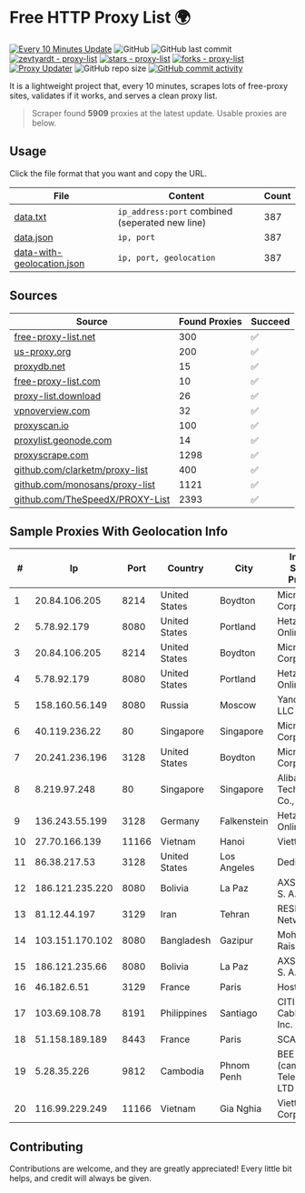 
# Free HTTP Proxy List 🌍

[![Every 10 Minutes Update](https://github.com/mertguvencli/http-proxy-list/actions/workflows/main.yml/badge.svg?branch=main)](https://github.com/mertguvencli/http-proxy-list/actions/workflows/main.yml)
![GitHub](https://img.shields.io/github/license/mertguvencli/http-proxy-list)
![GitHub last commit](https://img.shields.io/github/last-commit/mertguvencli/http-proxy-list)
[![zevtyardt - proxy-list](https://img.shields.io/static/v1?label=zevtyardt&message=proxy-list&color=blue&logo=github)](https://github.com/zevtyardt/proxy-list "Go to GitHub repo")
[![stars - proxy-list](https://img.shields.io/github/stars/zevtyardt/proxy-list?style=social)](https://github.com/zevtyardt/proxy-list)
[![forks - proxy-list](https://img.shields.io/github/forks/zevtyardt/proxy-list?style=social)](https://github.com/zevtyardt/proxy-list)
[![Proxy Updater](https://github.com/zevtyardt/proxy-list/workflows/Proxy%20Updater/badge.svg)](https://github.com/zevtyardt/proxy-list/actions?query=workflow:"Proxy+Updater")
![GitHub repo size](https://img.shields.io/github/repo-size/zevtyardt/proxy-list)
[![GitHub commit activity](https://img.shields.io/github/commit-activity/m/zevtyardt/proxy-list?logo=commits)](https://github.com/zevtyardt/proxy-list/commits/main)

It is a lightweight project that, every 10 minutes, scrapes lots of free-proxy sites, validates if it works, and serves a clean proxy list.

> Scraper found **5909** proxies at the latest update. Usable proxies are below.

## Usage

Click the file format that you want and copy the URL.

|File|Content|Count|
|----|-------|-----|
|[data.txt](https://raw.githubusercontent.com/mertguvencli/http-proxy-list/main/proxy-list/data.txt)|`ip_address:port` combined (seperated new line)|387|
|[data.json](https://raw.githubusercontent.com/mertguvencli/http-proxy-list/main/proxy-list/data.json)|`ip, port`|387|
|[data-with-geolocation.json](https://raw.githubusercontent.com/mertguvencli/http-proxy-list/main/proxy-list/data-with-geolocation.json)|`ip, port, geolocation`|387|

## Sources

|Source|Found Proxies|Succeed|
|------|-------------|-------|
|[free-proxy-list.net](https://free-proxy-list.net)|300|✅|
|[us-proxy.org](https://www.us-proxy.org)|200|✅|
|[proxydb.net](http://proxydb.net)|15|✅|
|[free-proxy-list.com](https://free-proxy-list.com/?page=&port=&type%5B%5D=http&type%5B%5D=https&up_time=0&search=Search)|10|✅|
|[proxy-list.download](https://www.proxy-list.download/HTTP)|26|✅|
|[vpnoverview.com](https://vpnoverview.com/privacy/anonymous-browsing/free-proxy-servers)|32|✅|
|[proxyscan.io](https://www.proxyscan.io)|100|✅|
|[proxylist.geonode.com](https://proxylist.geonode.com/api/proxy-list?limit=300&page=1&sort_by=lastChecked&sort_type=desc&protocols=http,https)|14|✅|
|[proxyscrape.com](https://api.proxyscrape.com/v2/?request=displayproxies&protocol=http&timeout=10000&country=all&ssl=all&anonymity=all)|1298|✅|
|[github.com/clarketm/proxy-list](https://raw.githubusercontent.com/clarketm/proxy-list/master/proxy-list-raw.txt)|400|✅|
|[github.com/monosans/proxy-list](https://raw.githubusercontent.com/monosans/proxy-list/main/proxies/http.txt)|1121|✅|
|[github.com/TheSpeedX/PROXY-List](https://raw.githubusercontent.com/TheSpeedX/PROXY-List/master/http.txt)|2393|✅|


## Sample Proxies With Geolocation Info

|#|Ip|Port|Country|City|Internet Service Provider|
|-|--|----|-------|----|-------------------------|
|1|20.84.106.205|8214|United States|Boydton|Microsoft Corporation|
|2|5.78.92.179|8080|United States|Portland|Hetzner Online GmbH|
|3|20.84.106.205|8214|United States|Boydton|Microsoft Corporation|
|4|5.78.92.179|8080|United States|Portland|Hetzner Online GmbH|
|5|158.160.56.149|8080|Russia|Moscow|Yandex.Cloud LLC|
|6|40.119.236.22|80|Singapore|Singapore|Microsoft Corporation|
|7|20.241.236.196|3128|United States|Boydton|Microsoft Corporation|
|8|8.219.97.248|80|Singapore|Singapore|Alibaba (US) Technology Co., Ltd.|
|9|136.243.55.199|3128|Germany|Falkenstein|Hetzner Online GmbH|
|10|27.70.166.139|11166|Vietnam|Hanoi|Viettel Group|
|11|86.38.217.53|3128|United States|Los Angeles|DediPath|
|12|186.121.235.220|8080|Bolivia|La Paz|AXS Bolivia S. A.|
|13|81.12.44.197|3129|Iran|Tehran|RESPINA Networks|
|14|103.151.170.102|8080|Bangladesh|Gazipur|Mohammad Raisul Islam|
|15|186.121.235.66|8080|Bolivia|La Paz|AXS Bolivia S. A.|
|16|46.182.6.51|3129|France|Paris|Hosteur SAS|
|17|103.69.108.78|8191|Philippines|Santiago|CITI Cableworld Inc.|
|18|51.158.189.189|8443|France|Paris|SCALEWAY|
|19|5.28.35.226|9812|Cambodia|Phnom Penh|BEE Union (cambodia) Telecom Co., LTD|
|20|116.99.229.249|11166|Vietnam|Gia Nghia|Viettel Corporation|



## Contributing

Contributions are welcome, and they are greatly appreciated! Every
little bit helps, and credit will always be given.

